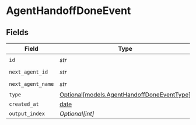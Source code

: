 # AgentHandoffDoneEvent


## Fields

| Field                                                                                | Type                                                                                 | Required                                                                             | Description                                                                          |
| ------------------------------------------------------------------------------------ | ------------------------------------------------------------------------------------ | ------------------------------------------------------------------------------------ | ------------------------------------------------------------------------------------ |
| `id`                                                                                 | *str*                                                                                | :heavy_check_mark:                                                                   | N/A                                                                                  |
| `next_agent_id`                                                                      | *str*                                                                                | :heavy_check_mark:                                                                   | N/A                                                                                  |
| `next_agent_name`                                                                    | *str*                                                                                | :heavy_check_mark:                                                                   | N/A                                                                                  |
| `type`                                                                               | [Optional[models.AgentHandoffDoneEventType]](../models/agenthandoffdoneeventtype.md) | :heavy_minus_sign:                                                                   | N/A                                                                                  |
| `created_at`                                                                         | [date](https://docs.python.org/3/library/datetime.html#date-objects)                 | :heavy_minus_sign:                                                                   | N/A                                                                                  |
| `output_index`                                                                       | *Optional[int]*                                                                      | :heavy_minus_sign:                                                                   | N/A                                                                                  |